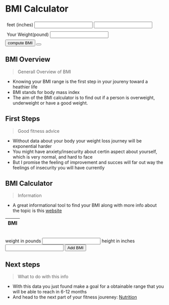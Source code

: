 <!--Login Frontmatter-->



<body>
    <script src="{{ '/assets/css/bmi.js' | relative_url }}"></script>
    <h1 id="calc">BMI Calculator</h1>
    <div style="padding:5px">
        <label for="feet">feet</label>
        <label for="inches">(inches)</label>
        <input id="feet" type="text">
        <input id = "inches" type="text">
    </div>
    <div style="padding:5px">
        <label for="weight">Your Weight(pound)</label>
        <input id="weight" type="text">
    </div>
    <div>
        <input type="button" value ="compute BMI" onclick = "bmi()">
        <button onclick="calculateBMI"></button>
    </div>
    <div id="result"></div>
</body>




## BMI Overview
> Generall Overview of BMI
- Knowing your BMI range is the first step in your joureny toward a heathier life
- BMI stands for body mass index
- The aim of the BMI calculator is to find out if a person is overweight, underweight or have a good weight.

## First Steps
> Good fitness advice
- Without data about your body your weight loss journey will be exponential harder
- You might have anxiety/insecurity about certin aspect about yourself, which is very normal, and hard to face
- But I promise the feeling of improvement and succes will far out way the feelings of insecurity you will have currently

## BMI Calculator
> Information
- A great informational tool to find your BMI along with more info about the topic is this [website](https://www.calculator.net/bmi-calculator.html)

<table id="BMITable">
  <thead>
    <tr>
      <th>BMI</th>
    </tr>
  </thead>
  <tbody id="BMIList">
  </tbody>
</table>
<br>
<label for="weight">weight in pounds</label>
<input type="text" id="weight">
<label for="height">height in inches</label>
<input type="text" id="height">
<button id="addBMIButton">Add BMI</button>
<script>
/*const addBMIButton = document.getElementById("addBMIButton");
addBMIButton.addEventListener("click", function() {
  const weight = parseFloat(document.getElementById("weight").value);
  const height = parseFloat(document.getElementById("height").value);
  if (isNaN(weight) || isNaN(height)) {
    alert("Invalid input for weight or height");
    return;
  }
  const num = weight * 703;
  const denom = height * height;
  const bmi = num / denom;
  const newRow = document.createElement("tr");
  const newBMI = document.createElement("td");
  newBMI.innerText = bmi.toFixed(2);
  newRow.appendChild(newBMI);
  BMIList.appendChild(newRow);
});*/
function calculateBMI(weight, height) {
  const num = weight * 703;
  const denom = height * height;
  return num / denom;
}

const weight = parseFloat(prompt("Enter weight in pounds:"));
const height = parseFloat(prompt("Enter height in inches:"));
const bmi = calculateBMI(weight, height);
console.log("Your BMI is: " + bmi.toFixed(2));
</script>

## Next steps
> What to do with this info
- With this data you just found make a goal for a obtainable range that you will be able to reach in 6-12 months
- And head to the next part of your fitness joureney: [Nutrition](https://jakewarren2414.github.io/dolphins2/food)
<div style="padding: 150px;">
</div>